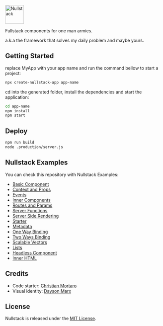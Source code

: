 <img src='https://raw.githubusercontent.com/nullstack/nullstack/master/nullstack.png' height='60' alt='Nullstack'>

Fullstack components for one man armies.

a.k.a the framework that solves my daily problem and maybe yours.

## Getting Started

replace MyApp with your app name and run the command bellow to start a project: 

```sh
npx create-nullstack-app app-name
```

cd into the generated folder, install the dependencies and start the application:

```sh
cd app-name
npm install
npm start
```

## Deploy

```sh
npm run build
node .production/server.js
```

## Nullstack Examples

You can check this repository with Nullstack Examples:

* [Basic Component](https://github.com/nullstack/nullstack-examples/blob/master/src/01_BasicComponent.js)
* [Context and Props](https://github.com/nullstack/nullstack-examples/blob/master/src/02_ContextAndProps.js)
* [Events](https://github.com/nullstack/nullstack-examples/blob/master/src/03_Events.js)
* [Inner Components](https://github.com/nullstack/nullstack-examples/blob/master/src/04_InnerComponents.js)
* [Routes and Params](https://github.com/nullstack/nullstack-examples/blob/master/src/05_RoutesAndParams.js)
* [Server Functions](https://github.com/nullstack/nullstack-examples/blob/master/src/06_ServerFunctions.js)
* [Server Side Rendering](https://github.com/nullstack/nullstack-examples/blob/master/src/07_ServerSideRendering.js)
* [Starter](https://github.com/nullstack/nullstack-examples/blob/master/src/08_Starter.js)
* [Metadata](https://github.com/nullstack/nullstack-examples/blob/master/src/09_Metadata.js)
* [One Way Binding](https://github.com/nullstack/nullstack-examples/blob/master/src/10_OneWayBinding.js)
* [Two Ways Binding](https://github.com/nullstack/nullstack-examples/blob/master/src/11_TwoWaysBinding.js)
* [Scalable Vectors](https://github.com/nullstack/nullstack-examples/blob/master/src/12_ScalableVectors.js)
* [Lists](https://github.com/nullstack/nullstack-examples/blob/master/src/13_Lists.js)
* [Headless Component](https://github.com/nullstack/nullstack-examples/blob/master/src/14_HeadlessComponent.js)
* [Inner HTML](https://github.com/nullstack/nullstack-examples/blob/master/src/15_InnerHTML.js)

## Credits

* Code starter: [Christian Mortaro](https://github.com/Mortaro)
* Visual identity: [Dayson Marx](https://www.instagram.com/daysonmarx)

## License

Nullstack is released under the [MIT License](https://opensource.org/licenses/MIT).
